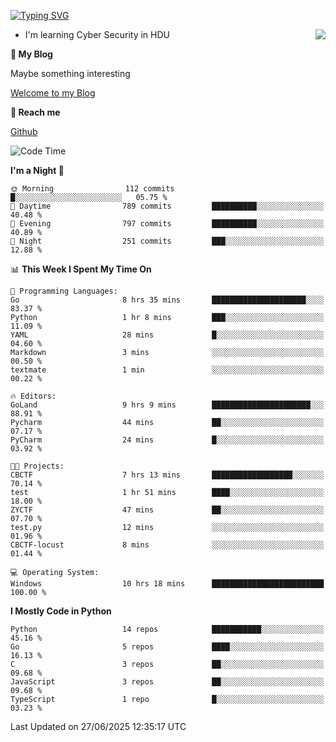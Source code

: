 [![Typing SVG](https://readme-typing-svg.herokuapp.com?font=Fira+Code&pause=1000&random=false&width=450&height=60&lines=Hello+%F0%9F%91%8B%F0%9F%8F%BB;I'm+JBNRZ)](https://git.io/typing-svg)

<a href="#">
  <img align="right" src="https://github-readme-stats.vercel.app/api?username=JBNRZ&show_icons=true&bg_color=15,f2f7fd,E0EAFC" />
</a>

- I'm learning Cyber Security in HDU

 **🌱 My Blog**

Maybe something interesting

[Welcome to my Blog](https://jbnrz.com.cn/)

 **💬 Reach me** 

[Github](https://github.com/JBNRZ)


<!--START_SECTION:waka-->
![Code Time](http://img.shields.io/badge/Code%20Time-1%2C293%20hrs%2020%20mins-blue)

**I'm a Night 🦉** 

```text
🌞 Morning                112 commits         █░░░░░░░░░░░░░░░░░░░░░░░░   05.75 % 
🌆 Daytime                789 commits         ██████████░░░░░░░░░░░░░░░   40.48 % 
🌃 Evening                797 commits         ██████████░░░░░░░░░░░░░░░   40.89 % 
🌙 Night                  251 commits         ███░░░░░░░░░░░░░░░░░░░░░░   12.88 % 
```


📊 **This Week I Spent My Time On** 

```text
💬 Programming Languages: 
Go                       8 hrs 35 mins       █████████████████████░░░░   83.37 % 
Python                   1 hr 8 mins         ███░░░░░░░░░░░░░░░░░░░░░░   11.09 % 
YAML                     28 mins             █░░░░░░░░░░░░░░░░░░░░░░░░   04.60 % 
Markdown                 3 mins              ░░░░░░░░░░░░░░░░░░░░░░░░░   00.50 % 
textmate                 1 min               ░░░░░░░░░░░░░░░░░░░░░░░░░   00.22 % 

🔥 Editors: 
GoLand                   9 hrs 9 mins        ██████████████████████░░░   88.91 % 
Pycharm                  44 mins             ██░░░░░░░░░░░░░░░░░░░░░░░   07.17 % 
PyCharm                  24 mins             █░░░░░░░░░░░░░░░░░░░░░░░░   03.92 % 

🐱‍💻 Projects: 
CBCTF                    7 hrs 13 mins       ██████████████████░░░░░░░   70.14 % 
test                     1 hr 51 mins        ████░░░░░░░░░░░░░░░░░░░░░   18.00 % 
ZYCTF                    47 mins             ██░░░░░░░░░░░░░░░░░░░░░░░   07.70 % 
test.py                  12 mins             ░░░░░░░░░░░░░░░░░░░░░░░░░   01.96 % 
CBCTF-locust             8 mins              ░░░░░░░░░░░░░░░░░░░░░░░░░   01.44 % 

💻 Operating System: 
Windows                  10 hrs 18 mins      █████████████████████████   100.00 % 
```

**I Mostly Code in Python** 

```text
Python                   14 repos            ███████████░░░░░░░░░░░░░░   45.16 % 
Go                       5 repos             ████░░░░░░░░░░░░░░░░░░░░░   16.13 % 
C                        3 repos             ██░░░░░░░░░░░░░░░░░░░░░░░   09.68 % 
JavaScript               3 repos             ██░░░░░░░░░░░░░░░░░░░░░░░   09.68 % 
TypeScript               1 repo              █░░░░░░░░░░░░░░░░░░░░░░░░   03.23 % 
```




 Last Updated on 27/06/2025 12:35:17 UTC
<!--END_SECTION:waka-->
